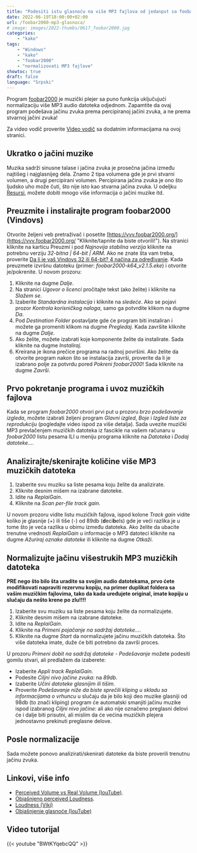 ```yaml
---
title: "Podesiti istu glasnoću na više MP3 fajlova od jedanput sa foobar2000"
date: 2022-06-19T18:00:00+02:00
url: /foobar2000-mp3-glasnoca/
# image: images/2022-thumbs/0617_foobar2000.jpg
categories:
    - "kako"
tags:
    - "Windows"
    - "kako"
    - "foobar2000"
    - "normalizovati MP3 fajlove"
showtoc: true
draft: false
language: "Srpski"
---
```


Program [foobar2000](https://www.foobar2000.org/ "Click/tap to open the website!") je muzički plejer sa puno funkcija uključujući normalizaciju više MP3 audio datoteka odjednom. Zapamtite da ovaj program podešava jačinu zvuka prema percipiranoj jačini zvuka, a ne prema stvarnoj jačini zvuka!

Za video vodič proverite [Video vodič](#video-tutorijal "Kliknite/tapnite da biste otišli ​​na taj odeljak!") sa dodatnim informacijama na ovoj stranici.

## Ukratko o jačini muzike

Muzika sadrži sinusne talase i jačina zvuka je prosečna jačina između najtišeg i najglasnijeg dela. Znamo 2 tipa volumena gde je prvi stvarni volumen, a drugi percipirani volumen. Percipirana jačina zvuka je ono što ljudsko uho može čuti, što nije isto kao stvarna jačina zvuka. U odeljku [Resursi](#resursi "Kliknite/tapnite da biste otišli ​​na taj odeljak!"), možete dobiti mnogo više informacija o jačini muzike itd.

## Preuzmite i instalirajte program foobar2000 (Vindovs)

Otvorite željeni veb pretraživač i posetite [https://vvv.foobar2000.org/](https://vvv.foobar2000.org/ "Kliknite/tapnite da biste otvorili!"). Na stranici kliknite na karticu Preuzmi i pod *Najnovija stabilna verzija* kliknite na potrebnu verziju *32-bitna | 64-bit | ARM*. Ako ne znate šta vam treba, proverite [Da li je vaš Vindovs 32 ili 64-bit? 4 načina za određivanje](https://www.youtube.com/watch?v=RdnbCTC5Xsg "Kliknite/tapnite da biste otvorili!"). Kada preuzmete izvršnu datoteku (primer: *foobar2000-k64_v2.1.5.eke*) i otvorite je/pokrenite. U novom prozoru:
1. Kliknite na dugme *Dalje*.
2. Na stranici *Ugovor o licenci* pročitajte tekst (ako želite) i kliknite na *Slažem se*.
3. Izaberite *Standardna instalacija* i kliknite na *sledeće*. Ako se pojavi prozor *Kontrola korisničkog naloga*, samo ga potvrdite klikom na dugme *Da*.
4. Pod *Destination Folder* postavljate gde će program biti instaliran i možete ga promeniti klikom na dugme *Pregledaj*. Kada završite kliknite na dugme *Dalje*.
5. Ako želite, možete izabrati koje komponente želite da instalirate. Sada kliknite na dugme *Instaliraj*. 
6. Kreirana je ikona prečice programa na radnoj površini. Ako želite da otvorite program nakon što se instalacija završi, proverite da li je izabrano polje za potvrdu pored *Pokreni foobar2000*! Sada kliknite na dugme *Završi*.

## Prvo pokretanje programa i uvoz muzičkih fajlova

Kada se program *foobar2000* otvori prvi put u prozoru *brzo podešavanje izgleda*, možete izabrati željeni program *Glavni izgled*, *Boje* i *Izgled liste za reprodukciju* (pogledajte video ispod za više detalja). Sada uvezite muzički MP3 prevlačenjem muzičkih datoteka iz fascikle na vašem računaru u *foobar2000* listu pesama ILI u meniju programa kliknite na *Datoteka* i *Dodaj datoteke...*.

## Analizirajte/skenirajte količine više MP3 muzičkih datoteka

1. Izaberite svu muziku sa liste pesama koju želite da analizirate.
2. Kliknite desnim mišem na izabrane datoteke.
3. Idite na *ReplaiGain*.
4. Kliknite na *Scan per-file track gain*.

U novom prozoru vidite listu muzičkih fajlova, ispod kolone *Track gain* vidite koliko je glasnije (+) ili tiše (-) od 89db (**d**eci**b**els) gde je veći razlika je u tome što je veća razlika u obimu između datoteka. Ako želite da ubacite trenutne vrednosti *ReplaiGain* u informacije o MP3 datoteci kliknite na dugme *Ažuriraj oznake datoteke* ili kliknite na dugme *Otkaži*.

## Normalizujte jačinu višestrukih MP3 muzičkih datoteka

**PRE nego što bilo šta uradite sa svojim audio datotekama, prvo ćete modifikovati napraviti rezervnu kopiju, na primer duplikat foldera sa vašim muzičkim fajlovima, tako da kada uređujete original, imate kopiju u slučaju da nešto krene po zlu!!!!**

1. Izaberite svu muziku sa liste pesama koju želite da normalizujete.
2. Kliknite desnim mišem na izabrane datoteke.
3. Idite na *ReplaiGain*.
4. Kliknite na *Primeni pojačanje na sadržaj datoteke...*.
5. Kliknite na dugme *Start* da normalizujete jačinu muzičkih datoteka. Što više datoteka imate, duže će biti potrebno da završi proces.

U prozoru *Primeni dobit na sadržaj datoteke - Podešavanje* možete podesiti gomilu stvari, ali predlažem da izaberete:
- Izaberite *Appli track ReplaiGain*.
- Podesite *Ciljni nivo jačine zvuka:* na *89db*. 
- Izaberite *Učini datoteke glasnijim ili tišim*.
- Proverite *Podešavanje niže da biste sprečili kliping u skladu sa informacijama o vrhuncu* u slučaju da je bilo koji deo muzike glasniji od 98db (to znači kliping) program će automatski smanjiti jačinu muzike ispod izabranog *Ciljni nivo jačine:* ali ako nije označeno preglasni delovi će i dalje biti prisutni, ali mislim da će većina muzičkih plejera jednostavno prekinuti preglasne delove.

## Posle normalizacije

Sada možete ponovo analizirati/skenirati datoteke da biste proverili trenutnu jačinu zvuka.

## Linkovi, više info

- [Perceived Volume vs Real Volume (IouTube)](https://vvv.ioutube.com/vatch?v=5SKFV8fv0Ho "Kliknite/tapnite da biste otvorili!").
- [Objašnjeno perceived Loudness](https://vvv.blackghostaudio.com/blog/perceived-loudness-ekplained "Kliknite/tapnite da otvorite!").
- [Loudness (Viki)](https://en.vikipedia.org/viki/Loudness "Kliknite/tapnite da otvorite!")
- [Objašnjenje glasnoće (IouTube)](https://vvv.ioutube.com/vatch?v=rRskvDd59kc "Kliknite/tapnite da otvorite!")

## Video tutorijal

{{< youtube "BWtKYqebcQQ" >}}